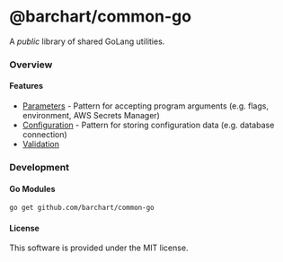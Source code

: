 # @barchart/common-go
    
A *public* library of shared GoLang utilities.
  
### Overview

#### Features 
  
* [Parameters](./pkg/parameters) - Pattern for accepting program arguments (e.g. flags, environment, AWS Secrets Manager)
* [Configuration](./pkg/configuration) - Pattern for storing configuration data (e.g. database connection)
* [Validation](./pkg/validation)

### Development

#### Go Modules

```sh
go get github.com/barchart/common-go
```

#### License

This software is provided under the MIT license.